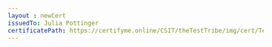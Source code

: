 ```yaml
--- 
layout : newCert 
issuedTo: Julia Pottinger
certificatePath: https://certifyme.online/CSIT/theTestTribe/img/cert/TestFlix/JuliaPottinger_fa8cb.png
--- 
```

